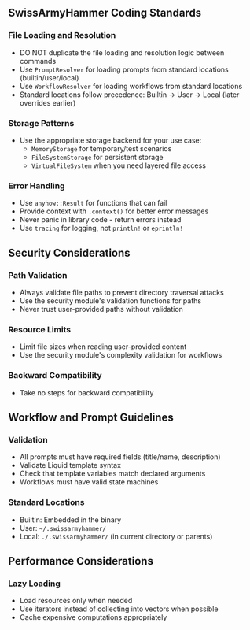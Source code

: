 

## SwissArmyHammer Coding Standards

### File Loading and Resolution
- DO NOT duplicate the file loading and resolution logic between commands
- Use `PromptResolver` for loading prompts from standard locations (builtin/user/local)
- Use `WorkflowResolver` for loading workflows from standard locations
- Standard locations follow precedence: Builtin → User → Local (later overrides earlier)

### Storage Patterns
- Use the appropriate storage backend for your use case:
  - `MemoryStorage` for temporary/test scenarios
  - `FileSystemStorage` for persistent storage
  - `VirtualFileSystem` when you need layered file access

### Error Handling
- Use `anyhow::Result` for functions that can fail
- Provide context with `.context()` for better error messages
- Never panic in library code - return errors instead
- Use `tracing` for logging, not `println!` or `eprintln!`

## Security Considerations

### Path Validation
- Always validate file paths to prevent directory traversal attacks
- Use the security module's validation functions for paths
- Never trust user-provided paths without validation

### Resource Limits
- Limit file sizes when reading user-provided content
- Use the security module's complexity validation for workflows

### Backward Compatibility
- Take no steps for backward compatibility

## Workflow and Prompt Guidelines

### Validation
- All prompts must have required fields (title/name, description)
- Validate Liquid template syntax
- Check that template variables match declared arguments
- Workflows must have valid state machines

### Standard Locations
- Builtin: Embedded in the binary
- User: `~/.swissarmyhammer/`
- Local: `./.swissarmyhammer/` (in current directory or parents)

## Performance Considerations

### Lazy Loading
- Load resources only when needed
- Use iterators instead of collecting into vectors when possible
- Cache expensive computations appropriately
